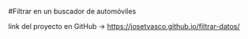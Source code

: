 #Filtrar en un buscador de automóviles

link del proyecto en GitHub -> https://josetvasco.github.io/filtrar-datos/
